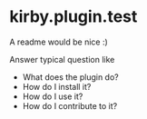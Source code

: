 # kirby.plugin.test
A readme would be nice :)

Answer typical question like 
* What does the plugin do?
* How do I install it?
* How do I use it?
* How do I contribute to it?
